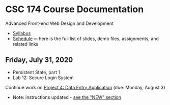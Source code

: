 # CSC 174 Course Documentation
Advanced Front-end Web Design and Development

- [Syllabus](syllabus.md)
- [Schedule](schedule.md)   &#8678; here is the full list of slides, demo files, assignments, and related links

## Friday, July 31, 2020

- Persistent State, part 1
- Lab 12: Secure Login System



Continue work on [Project 4: Data Entry Application](project4-data-entry-application/instructions.md) (due: Monday, August 3)

  - Note: instructions updated - [see the "NEW" section](https://docs.csc174.org/project4-data-entry-application/instructions.html#new-changes-to-the-student-index-page)

